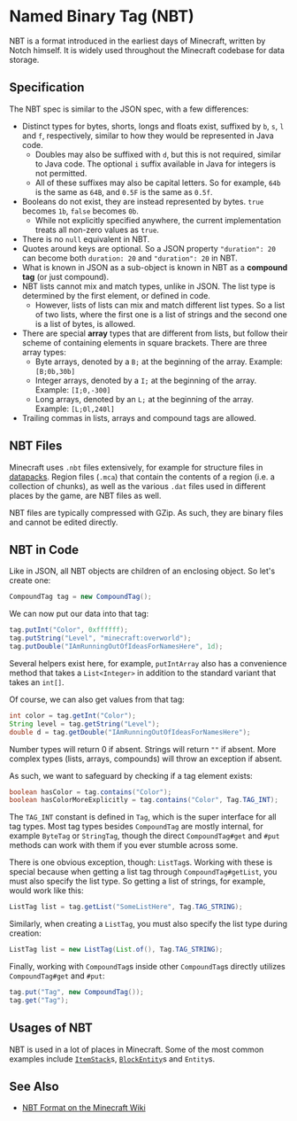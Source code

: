 # Named Binary Tag (NBT)

NBT is a format introduced in the earliest days of Minecraft, written by Notch himself. It is widely used throughout the Minecraft codebase for data storage.

## Specification

The NBT spec is similar to the JSON spec, with a few differences:

- Distinct types for bytes, shorts, longs and floats exist, suffixed by `b`, `s`, `l` and `f`, respectively, similar to how they would be represented in Java code.
  - Doubles may also be suffixed with `d`, but this is not required, similar to Java code. The optional `i` suffix available in Java for integers is not permitted.
  - All of these suffixes may also be capital letters. So for example, `64b` is the same as `64B`, and `0.5F` is the same as `0.5f`.
- Booleans do not exist, they are instead represented by bytes. `true` becomes `1b`, `false` becomes `0b`.
  - While not explicitly specified anywhere, the current implementation treats all non-zero values as `true`.
- There is no `null` equivalent in NBT.
- Quotes around keys are optional. So a JSON property `"duration": 20` can become both `duration: 20` and `"duration": 20` in NBT.
- What is known in JSON as a sub-object is known in NBT as a **compound tag** (or just compound).
- NBT lists cannot mix and match types, unlike in JSON. The list type is determined by the first element, or defined in code.
  - However, lists of lists can mix and match different list types. So a list of two lists, where the first one is a list of strings and the second one is a list of bytes, is allowed.
- There are special **array** types that are different from lists, but follow their scheme of containing elements in square brackets. There are three array types:
  - Byte arrays, denoted by a `B;` at the beginning of the array. Example: `[B;0b,30b]`
  - Integer arrays, denoted by a `I;` at the beginning of the array. Example: `[I;0,-300]`
  - Long arrays, denoted by an `L;` at the beginning of the array. Example: `[L;0l,240l]`
- Trailing commas in lists, arrays and compound tags are allowed.

## NBT Files

Minecraft uses `.nbt` files extensively, for example for structure files in [datapacks][datapack]. Region files (`.mca`) that contain the contents of a region (i.e. a collection of chunks), as well as the various `.dat` files used in different places by the game, are NBT files as well.

NBT files are typically compressed with GZip. As such, they are binary files and cannot be edited directly.

## NBT in Code

Like in JSON, all NBT objects are children of an enclosing object. So let's create one:

```java
CompoundTag tag = new CompoundTag();
```

We can now put our data into that tag:

```java
tag.putInt("Color", 0xffffff);
tag.putString("Level", "minecraft:overworld");
tag.putDouble("IAmRunningOutOfIdeasForNamesHere", 1d);
```

Several helpers exist here, for example, `putIntArray` also has a convenience method that takes a `List<Integer>` in addition to the standard variant that takes an `int[]`.

Of course, we can also get values from that tag:

```java
int color = tag.getInt("Color");
String level = tag.getString("Level");
double d = tag.getDouble("IAmRunningOutOfIdeasForNamesHere");
```

Number types will return 0 if absent. Strings will return `""` if absent. More complex types (lists, arrays, compounds) will throw an exception if absent.

As such, we want to safeguard by checking if a tag element exists:

```java
boolean hasColor = tag.contains("Color");
boolean hasColorMoreExplicitly = tag.contains("Color", Tag.TAG_INT);
```

The `TAG_INT` constant is defined in `Tag`, which is the super interface for all tag types. Most tag types besides `CompoundTag` are mostly internal, for example `ByteTag` or `StringTag`, though the direct `CompoundTag#get` and `#put` methods can work with them if you ever stumble across some.

There is one obvious exception, though: `ListTag`s. Working with these is special because when getting a list tag through `CompoundTag#getList`, you must also specify the list type. So getting a list of strings, for example, would work like this:

```java
ListTag list = tag.getList("SomeListHere", Tag.TAG_STRING);
```

Similarly, when creating a `ListTag`, you must also specify the list type during creation:

```java
ListTag list = new ListTag(List.of(), Tag.TAG_STRING);
```

Finally, working with `CompoundTag`s inside other `CompoundTag`s directly utilizes `CompoundTag#get` and `#put`:

```java
tag.put("Tag", new CompoundTag());
tag.get("Tag");
```

## Usages of NBT

NBT is used in a lot of places in Minecraft. Some of the most common examples include [`ItemStack`][itemstack]s, [`BlockEntity`][blockentity]s and `Entity`s.

## See Also

- [NBT Format on the Minecraft Wiki][nbtwiki]

[blockentity]: ../blockentities/index.md
[datapack]: ../resources/server/index.md
[itemstack]: ../items/index.md#itemstacks
[nbtwiki]: https://minecraft.wiki/w/NBT_format
